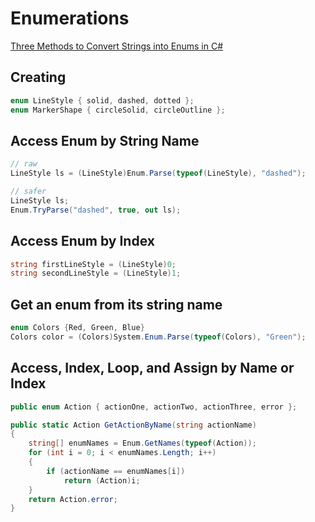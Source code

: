 # Enumerations

[Three Methods to Convert Strings into Enums in C#](https://ivankahl.com/three-methods-to-convert-strings-into-enums-in-csharp/)

## Creating
```C#
enum LineStyle { solid, dashed, dotted };
enum MarkerShape { circleSolid, circleOutline };
```

## Access Enum by String Name
```cs
// raw
LineStyle ls = (LineStyle)Enum.Parse(typeof(LineStyle), "dashed");
```

```cs
// safer
LineStyle ls;
Enum.TryParse("dashed", true, out ls);
```

## Access Enum by Index
```cs
string firstLineStyle = (LineStyle)0;
string secondLineStyle = (LineStyle)1;
```

## Get an enum from its string name
```cs
enum Colors {Red, Green, Blue}
Colors color = (Colors)System.Enum.Parse(typeof(Colors), "Green");
```

## Access, Index, Loop, and Assign by Name or Index
```cs
public enum Action { actionOne, actionTwo, actionThree, error };

public static Action GetActionByName(string actionName)
{
    string[] enumNames = Enum.GetNames(typeof(Action));
    for (int i = 0; i < enumNames.Length; i++)
    {
        if (actionName == enumNames[i])
            return (Action)i;
    }
    return Action.error;
}
```
